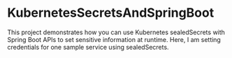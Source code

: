# KubernetesSecretsAndSpringBoot

This project demonstrates how you can use Kubernetes sealedSecrets with Spring Boot APIs to set sensitive information at runtime. Here, I am setting credentials for one sample service using sealedSecrets.
